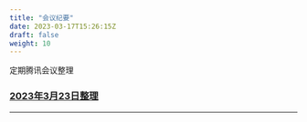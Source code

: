 ```yaml
---
title: "会议纪要"
date: 2023-03-17T15:26:15Z
draft: false
weight: 10
---
```


定期腾讯会议整理

###  [2023年3月23日整理](./1)



------------
